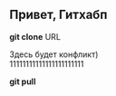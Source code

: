 ## Привет, Гитхабп

__git clone__ URL

Здесь будет конфликт)  
11111111111111111111111

__git pull__